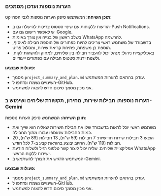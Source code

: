 

### הערות נוספות ועדכון מסמכים
**תוכן השיחה:** המשתמש סיפק הערות נוספות לגבי הפרויקט:
- הודעות ללקוחות עם שינוי סטטוס צריכות להישלח גם ב-Push Notifications.
- יש לאפשר רישום גם עם Google.
- בשלב ראשון של בנייה אין צורך באימות WhatsApp להרשמה.
- בדשבורד של משתמש ראשי צריכים להיות כפתורים של הוספת חבילה לאיסוף, הוספת בן משפחה, פתיחת קריאת שירות, ומסלול פריט.
- באפליקציית ניהול: מנהל יכול להעביר חבילה בין שליחים, למחוק ולהשהות לקוח, ולשנות ידנית סטטוס חבילה עם כפתורים ייעודיים.

**פעולות שבוצעו:**
- מסמך `project_summary_and_plan.md` עודכן בהתאם להערות המשתמש.
- השינויים נשמרו ונדחפו ל-GitHub.
- אני מכין מסמך סיכום חדש להצגה למשתמש.


### הערות נוספות: חבילות שירות, מחירון, תקשורת שליחים ושימוש ב-Gemini
**תוכן השיחה:** המשתמש סיפק הערות נוספות:
- משתמש ראשי יוכל לראות בדשבורד שלו את חבילת השירות שאליה הוא שייך ואת כמות החבילות שנאספו עבורו מתוך החבילה.
- הוצעו 3 חבילות שירות חודשיות: 7 חבילות (59 ש"ח), 13 חבילות (89 ש"ח), 20 חבילות (119 ש"ח). החיוב יבוצע בהוראת קבע ב-7 לכל חודש.
- אפליקציית שליחים: שליח יכול ליצור קשר טלפוני רגיל ולשלוח הודעת WhatsApp ישירות ללקוח הראשי.
- המשתמש הדגיש את הצורך להשתמש ב-Gemini.

**פעולות שבוצעו:**
- מסמך `project_summary_and_plan.md` עודכן בהתאם להערות המשתמש.
- השינויים נשמרו ונדחפו ל-GitHub.
- אני מכין מסמך סיכום חדש להצגה למשתמש.
